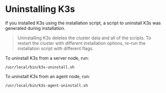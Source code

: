 
# Uninstalling K3s

If you installed K3s using the installation script, a script to uninstall K3s was generated during installation.

> Uninstalling K3s deletes the cluster data and all of the scripts. To restart the cluster with different installation options, re-run the installation script with different flags.

To uninstall K3s from a server node, run:

```
/usr/local/bin/k3s-uninstall.sh
```

To uninstall K3s from an agent node, run:

```
/usr/local/bin/k3s-agent-uninstall.sh
```